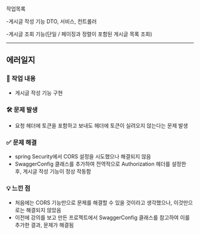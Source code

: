 작업목록

-게시글 작성 기능 DTO, 서비스, 컨트롤러

-게시글 조회 기능(단일 / 페이징과 정렬이 포함된 게시글 목록 조회)

----

## 에러일지

### 📌 작업 내용
- 게시글 작성 기능 구현

### 🛠 문제 발생
- 요청 헤더에 토큰을 포함하고 보내도 헤더에 토큰이 실려오지 않는다는 문제 발생

### ✅ 문제 해결
- spring Security에서 CORS 설정을 시도했으나 해결되지 않음
- SwaggerConfig 클래스를 추가하여 전역적으로 Authorization 헤더를 설정한 후, 게시글 작성 기능이 정상 작동함

### 💡 느낀 점
- 처음에는 CORS 기능만으로 문제를 해결할 수 있을 것이라고 생각했으나, 이것만으로는 해결되지 않았음
- 이전에 강의를 보고 만든 프로젝트에서 SwaggerConfig 클래스를 참고하여 이를 추가한 결과, 문제가 해결됨
